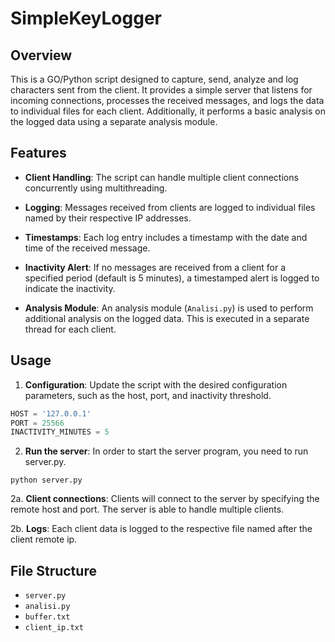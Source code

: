 # SimpleKeyLogger

## Overview

This is a GO/Python script designed to capture, send, analyze and log characters sent from the client. It provides a simple server that listens for incoming connections, processes the received messages, and logs the data to individual files for each client. Additionally, it performs a basic analysis on the logged data using a separate analysis module.

## Features

- **Client Handling**: The script can handle multiple client connections concurrently using multithreading.

- **Logging**: Messages received from clients are logged to individual files named by their respective IP addresses.

- **Timestamps**: Each log entry includes a timestamp with the date and time of the received message.

- **Inactivity Alert**: If no messages are received from a client for a specified period (default is 5 minutes), a timestamped alert is logged to indicate the inactivity.

- **Analysis Module**: An analysis module (`Analisi.py`) is used to perform additional analysis on the logged data. This is executed in a separate thread for each client.

## Usage

1. **Configuration**: Update the script with the desired configuration parameters, such as the host, port, and inactivity threshold.

```python
HOST = '127.0.0.1'
PORT = 25566
INACTIVITY_MINUTES = 5
```

2. **Run the server**: In order to start the server program, you need to run server.py.


```
python server.py
```

2a. **Client connections**: Clients will connect to the server by specifying the remote host and port. The server is able to handle multiple clients.

2b. **Logs**: Each client data is logged to the respective file named after the client remote ip.

## File Structure
- `server.py`
- `analisi.py`
- `buffer.txt`
- `client_ip.txt`

